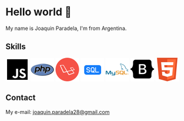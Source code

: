 # Hello world 👋

My name is Joaquin Paradela, I'm from Argentina.

## Skills

![Javascript](tecnologies/javascript2.png)
![Php](tecnologies/php2.png)
![Laravel](tecnologies/laravel.png)
![Sql](tecnologies/sql2.png)
![Mysql](tecnologies/mysql2.png)
![Bootstrap](tecnologies/bootstrap2.png)
![Html](tecnologies/html.png)

## Contact
My e-mail: joaquin.paradela28@gmail.com 


